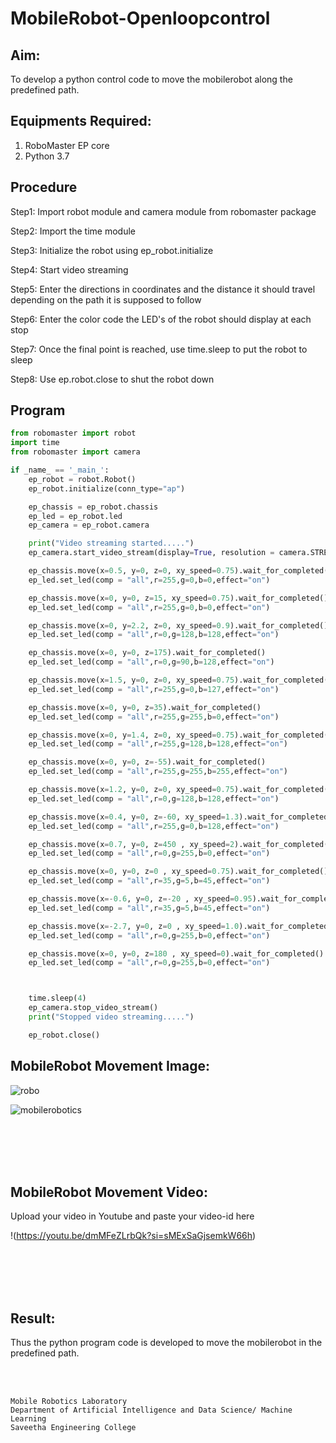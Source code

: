 # MobileRobot-Openloopcontrol
## Aim:

To develop a python control code to move the mobilerobot along the predefined path.

## Equipments Required:
1. RoboMaster EP core
2. Python 3.7

## Procedure

Step1:
Import robot module and camera module from robomaster package
<br/>

Step2:
Import the time module
<br/>

Step3:
Initialize the robot using ep_robot.initialize
<br/>

Step4:
Start video streaming
<br/>

Step5:
Enter the directions in coordinates and the distance it should travel depending on the path it is supposed to follow
<br/>

Step6:
Enter the color code the LED's of the robot should display at each stop
<br/>

Step7:
Once the final point is reached, use time.sleep to put the robot to sleep
<br/>

Step8:
Use ep.robot.close to shut the robot down
<br/>

## Program
```python
from robomaster import robot
import time
from robomaster import camera

if _name_ == '_main_':
    ep_robot = robot.Robot()
    ep_robot.initialize(conn_type="ap")

    ep_chassis = ep_robot.chassis
    ep_led = ep_robot.led
    ep_camera = ep_robot.camera

    print("Video streaming started.....")
    ep_camera.start_video_stream(display=True, resolution = camera.STREAM_360P)

    ep_chassis.move(x=0.5, y=0, z=0, xy_speed=0.75).wait_for_completed()
    ep_led.set_led(comp = "all",r=255,g=0,b=0,effect="on")

    ep_chassis.move(x=0, y=0, z=15, xy_speed=0.75).wait_for_completed()
    ep_led.set_led(comp = "all",r=255,g=0,b=0,effect="on")

    ep_chassis.move(x=0, y=2.2, z=0, xy_speed=0.9).wait_for_completed()
    ep_led.set_led(comp = "all",r=0,g=128,b=128,effect="on")

    ep_chassis.move(x=0, y=0, z=175).wait_for_completed()
    ep_led.set_led(comp = "all",r=0,g=90,b=128,effect="on")

    ep_chassis.move(x=1.5, y=0, z=0, xy_speed=0.75).wait_for_completed()
    ep_led.set_led(comp = "all",r=255,g=0,b=127,effect="on")

    ep_chassis.move(x=0, y=0, z=35).wait_for_completed()
    ep_led.set_led(comp = "all",r=255,g=255,b=0,effect="on")

    ep_chassis.move(x=0, y=1.4, z=0, xy_speed=0.75).wait_for_completed()
    ep_led.set_led(comp = "all",r=255,g=128,b=128,effect="on")

    ep_chassis.move(x=0, y=0, z=-55).wait_for_completed()
    ep_led.set_led(comp = "all",r=255,g=255,b=255,effect="on")

    ep_chassis.move(x=1.2, y=0, z=0, xy_speed=0.75).wait_for_completed()
    ep_led.set_led(comp = "all",r=0,g=128,b=128,effect="on")

    ep_chassis.move(x=0.4, y=0, z=-60, xy_speed=1.3).wait_for_completed()
    ep_led.set_led(comp = "all",r=255,g=0,b=128,effect="on")

    ep_chassis.move(x=0.7, y=0, z=450 , xy_speed=2).wait_for_completed()
    ep_led.set_led(comp = "all",r=0,g=255,b=0,effect="on")

    ep_chassis.move(x=0, y=0, z=0 , xy_speed=0.75).wait_for_completed()
    ep_led.set_led(comp = "all",r=35,g=5,b=45,effect="on")

    ep_chassis.move(x=-0.6, y=0, z=-20 , xy_speed=0.95).wait_for_completed()
    ep_led.set_led(comp = "all",r=35,g=5,b=45,effect="on")

    ep_chassis.move(x=-2.7, y=0, z=0 , xy_speed=1.0).wait_for_completed()
    ep_led.set_led(comp = "all",r=0,g=255,b=0,effect="on")

    ep_chassis.move(x=0, y=0, z=180 , xy_speed=0).wait_for_completed()
    ep_led.set_led(comp = "all",r=0,g=255,b=0,effect="on")



    time.sleep(4)
    ep_camera.stop_video_stream()
    print("Stopped video streaming.....")

    ep_robot.close()
```

## MobileRobot Movement Image:

![robo](./img/robomaster.png)

![mobilerobotics](https://github.com/joeljohnjobinse/mobilerobot-openloopcontrol/assets/138955488/7da2f9c2-271c-4916-8896-b8427a2dd5fd)



<br/>
<br/>
<br/>
<br/>

## MobileRobot Movement Video:

Upload your video in Youtube and paste your video-id here

!(https://youtu.be/dmMFeZLrbQk?si=sMExSaGjsemkW66h)

<br/>
<br/>
<br/>
<br/>

## Result:
Thus the python program code is developed to move the mobilerobot in the predefined path.


<br/>
<br/>

```
Mobile Robotics Laboratory
Department of Artificial Intelligence and Data Science/ Machine Learning
Saveetha Engineering College
```
